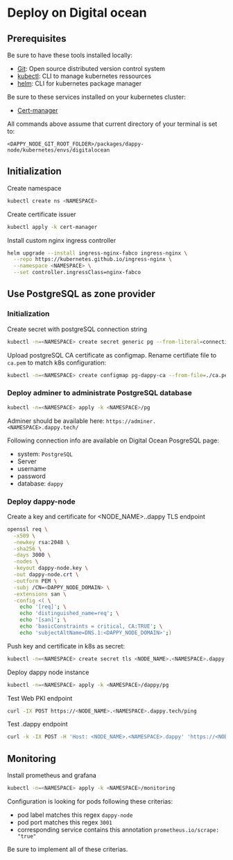 # Deploy on Digital ocean

## Prerequisites

Be sure to have these tools installed locally:
- [Git](https://git-scm.com/):  Open source distributed version control system
- [kubectl](https://kubernetes.io/docs/tasks/tools/#kubectl): CLI to manage kubernetes ressources
- [helm](https://helm.sh/docs/intro/install/): CLI for kubernetes package manager

Be sure to these services installed on your kubernetes cluster:
- [Cert-manager](https://cert-manager.io/docs/installation/)

All commands above assume that current directory of your terminal is set to:

`<DAPPY_NODE_GIT_ROOT_FOLDER>/packages/dappy-node/kubernetes/envs/digitalocean`

## Initialization

Create namespace

```sh
kubectl create ns <NAMESPACE>
```

Create certificate issuer
```sh
kubectl apply -k cert-manager
```

Install custom nginx ingress controller
```sh
helm upgrade --install ingress-nginx-fabco ingress-nginx \
  --repo https://kubernetes.github.io/ingress-nginx \
  --namespace <NAMESPACE> \
  --set controller.ingressClass=nginx-fabco
```

## Use PostgreSQL as zone provider

### Initialization

Create secret with postgreSQL connection string
```sh
kubectl -n=<NAMESPACE> create secret generic pg --from-literal=connection-string='<POSTGRESQL_CONNECTION_STRING>'
```

Upload postgreSQL CA certificate as configmap. Rename certifiate file to `ca.pem` to match k8s configuration:
```sh
kubectl -n=<NAMESPACE> create configmap pg-dappy-ca --from-file=./ca.pem
```

### Deploy adminer to administrate PostgreSQL database

```sh
kubectl -n=<NAMESPACE> apply -k <NAMESPACE>/pg
```

Adminer should be available here: `https://adminer.<NAMESPACE>.dappy.tech/`

Following connection info are available on Digital Ocean PosgreSQL page:
- system: `PostgreSQL`
- Server
- username
- password
- database: `dappy`

### Deploy dappy-node

Create a key and certificate for <NODE_NAME>.<NAMESPACE>.dappy TLS endpoint
```sh
openssl req \
  -x509 \
  -newkey rsa:2048 \
  -sha256 \
  -days 3000 \
  -nodes \
  -keyout dappy-node.key \
  -out dappy-node.crt \
  -outform PEM \
  -subj /CN=<DAPPY_NODE_DOMAIN> \
  -extensions san \
  -config <( \
    echo '[req]'; \
    echo 'distinguished_name=req'; \
    echo '[san]'; \
    echo 'basicConstraints = critical, CA:TRUE'; \
    echo 'subjectAltName=DNS.1:<DAPPY_NODE_DOMAIN>';)
```

Push key and certificate in k8s as secret:
```sh
kubectl -n=<NAMESPACE> create secret tls <NODE_NAME>.<NAMESPACE>.dappy --key="dappy-node.key" --cert="dappy-node.crt"
```

Deploy dappy node instance
```sh
kubectl -n=<NAMESPACE> apply -k <NAMESPACE>/dappy/pg
```
Test Web PKI endpoint
```sh
curl -IX POST https://<NODE_NAME>.<NAMESPACE>.dappy.tech/ping
```

Test .dappy endpoint
```sh
curl -k -IX POST -H 'Host: <NODE_NAME>.<NAMESPACE>.dappy' 'https://<NODE_PUBLIC_IP>/ping'
```

## Monitoring

Install prometheus and grafana

```sh
kubectl -n=<NAMESPACE> apply -k <NAMESPACE>/monitoring
```

Configuration is looking for pods following these criterias:
- pod label matches this regex `dappy-node`
- pod port matches this regex `3001`
- corresponding service contains this annotation `prometheus.io/scrape: "true"`

Be sure to implement all of these criterias.
